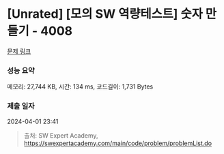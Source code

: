# [Unrated] [모의 SW 역량테스트] 숫자 만들기 - 4008 

[문제 링크](https://swexpertacademy.com/main/code/problem/problemDetail.do?contestProbId=AWIeRZV6kBUDFAVH) 

### 성능 요약

메모리: 27,744 KB, 시간: 134 ms, 코드길이: 1,731 Bytes

### 제출 일자

2024-04-01 23:41



> 출처: SW Expert Academy, https://swexpertacademy.com/main/code/problem/problemList.do